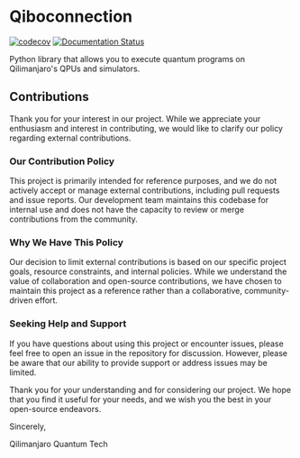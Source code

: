 # Qiboconnection

[![codecov](https://codecov.io/gh/qilimanjaro-tech/qiboconnection/graph/badge.svg?token=VBR7YDSZW5)](https://codecov.io/gh/qilimanjaro-tech/qiboconnection)
[![Documentation Status](https://readthedocs.org/projects/qiboconnection/badge/?version=latest)](https://qaas.readthedocs.io/projects/qiboconnection/en/latest/?badge=latest)

Python library that allows you to execute quantum programs on Qilimanjaro's QPUs and simulators.

## Contributions

Thank you for your interest in our project. While we appreciate your enthusiasm and interest in contributing, we would like to clarify our policy regarding external contributions.

### Our Contribution Policy

This project is primarily intended for reference purposes, and we do not actively accept or manage external contributions, including pull requests and issue reports. Our development team maintains this codebase for internal use and does not have the capacity to review or merge contributions from the community.

### Why We Have This Policy

Our decision to limit external contributions is based on our specific project goals, resource constraints, and internal policies. While we understand the value of collaboration and open-source contributions, we have chosen to maintain this project as a reference rather than a collaborative, community-driven effort.

### Seeking Help and Support

If you have questions about using this project or encounter issues, please feel free to open an issue in the repository for discussion. However, please be aware that our ability to provide support or address issues may be limited.

Thank you for your understanding and for considering our project. We hope that you find it useful for your needs, and we wish you the best in your open-source endeavors.

Sincerely,

Qilimanjaro Quantum Tech
